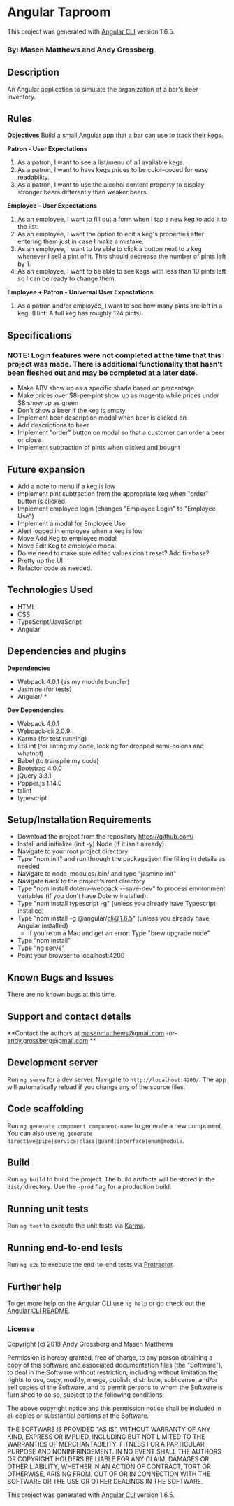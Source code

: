 # Angular Taproom

This project was generated with [Angular CLI](https://github.com/angular/angular-cli) version 1.6.5.

### By: Masen Matthews and Andy Grossberg

## Description
An Angular application to simulate the organization of a bar's beer inventory.

## Rules

**Objectives**
Build a small Angular app that a bar can use to track their kegs.

**Patron - User Expectations**
1) As a patron, I want to see a list/menu of all available kegs.
2) As a patron, I want to have kegs prices to be color-coded for easy readability.
3) As a patron, I want to use the alcohol content property to display stronger beers differently than weaker beers.

**Employee - User Expectations**
1) As an employee, I want to fill out a form when I tap a new keg to add it to the list.
2) As an employee, I want the option to edit a keg's properties after entering them just in case I make a mistake.
3) As an employee, I want to be able to click a button next to a keg whenever I sell a pint of it. This should decrease the number of pints left by 1.
4) As an employee, I want to be able to see kegs with less than 10 pints left so I can be ready to change them.

**Employee + Patron - Universal User Expectations**
1) As a patron and/or employee, I want to see how many pints are left in a keg. (Hint: A full keg has roughly 124 pints).

## Specifications
### NOTE: Login features were not completed at the time that this project was made. There is additional functionality that hasn't been fleshed out and may be completed at a later date.

* Make ABV show up as a specific shade based on percentage
* Make prices over $8-per-pint show up as magenta while prices under $8 show up as green
* Don't show a beer if the keg is empty
* Implement beer description modal when beer is clicked on
* Add descriptions to beer
* Implement "order" button on modal so that a customer can order a beer or close
* Implement subtraction of pints when clicked and bought

## Future expansion

* Add a note to menu if a keg is low
* Implement pint subtraction from the appropriate keg when "order" button is clicked.
* Implement employee login (changes "Employee Login" to "Employee Use")
* Implement a modal for Employee Use
* Alert logged in employee when a keg is low
* Move Add Keg to employee modal
* Move Edit Keg to employee modal
* Do we need to make sure edited values don't reset? Add firebase?
* Pretty up the UI
* Refactor code as needed.

## Technologies Used

* HTML
* CSS
* TypeScript/JavaScript
* Angular

## Dependencies and plugins
**Dependencies**
* Webpack 4.0.1 (as my module bundler)
* Jasmine (for tests)
* Angular/ *

**Dev Dependencies**
* Webpack 4.0.1
* Webpack-cli 2.0.9
* Karma (for test running)
* ESLint (for linting my code, looking for dropped semi-colons and whatnot)
* Babel (to transpile my code)
* Bootstrap 4.0.0
* jQuery 3.3.1
* Popper.js 1.14.0
* tslint
* typescript

## Setup/Installation Requirements
* Download the project from the repository https://github.com/
* Install and initialize (init -y) Node (if it isn't already)
* Navigate to your root project directory
* Type "npm init" and run through the package.json file filling in details as needed
* Navigate to node_modules/.bin/ and type "jasmine init"
* Navigate back to the project's root directory
* Type "npm install dotenv-webpack --save-dev" to process environment variables (if you don't have Dotenv installed).
* Type "npm install typescript -g" (unless you already have Typescript installed)
* Type "npm install -g @angular/cli@1.6.5" (unless you already have Angular installed)
  - If you're on a Mac and get an error: Type "brew upgrade node"
* Type "npm install"
* Type "ng serve"
* Point your browser to localhost:4200

## Known Bugs and Issues

There are no known bugs at this time.

## Support and contact details

**Contact the authors at masenmatthews@gmail.com -or- andy.grossberg@gmail.com **

## Development server

Run `ng serve` for a dev server. Navigate to `http://localhost:4200/`. The app will automatically reload if you change any of the source files.

## Code scaffolding

Run `ng generate component component-name` to generate a new component. You can also use `ng generate directive|pipe|service|class|guard|interface|enum|module`.

## Build

Run `ng build` to build the project. The build artifacts will be stored in the `dist/` directory. Use the `-prod` flag for a production build.

## Running unit tests

Run `ng test` to execute the unit tests via [Karma](https://karma-runner.github.io).

## Running end-to-end tests

Run `ng e2e` to execute the end-to-end tests via [Protractor](http://www.protractortest.org/).

## Further help

To get more help on the Angular CLI use `ng help` or go check out the [Angular CLI README](https://github.com/angular/angular-cli/blob/master/README.md).

### License

Copyright (c) 2018 Andy Grossberg and Masen Matthews

Permission is hereby granted, free of charge, to any person obtaining a copy of this software and associated documentation files (the "Software"), to deal in the Software without restriction, including without limitation the rights to use, copy, modify, merge, publish, distribute, sublicense, and/or sell copies of the Software, and to permit persons to whom the Software is furnished to do so, subject to the following conditions:

The above copyright notice and this permission notice shall be included in all copies or substantial portions of the Software.

THE SOFTWARE IS PROVIDED "AS IS", WITHOUT WARRANTY OF ANY KIND, EXPRESS OR IMPLIED, INCLUDING BUT NOT LIMITED TO THE WARRANTIES OF MERCHANTABILITY, FITNESS FOR A PARTICULAR PURPOSE AND NONINFRINGEMENT. IN NO EVENT SHALL THE AUTHORS OR COPYRIGHT HOLDERS BE LIABLE FOR ANY CLAIM, DAMAGES OR OTHER LIABILITY, WHETHER IN AN ACTION OF CONTRACT, TORT OR OTHERWISE, ARISING FROM, OUT OF OR IN CONNECTION WITH THE SOFTWARE OR THE USE OR OTHER DEALINGS IN THE SOFTWARE.

This project was generated with [Angular CLI](https://github.com/angular/angular-cli) version 1.6.5.
